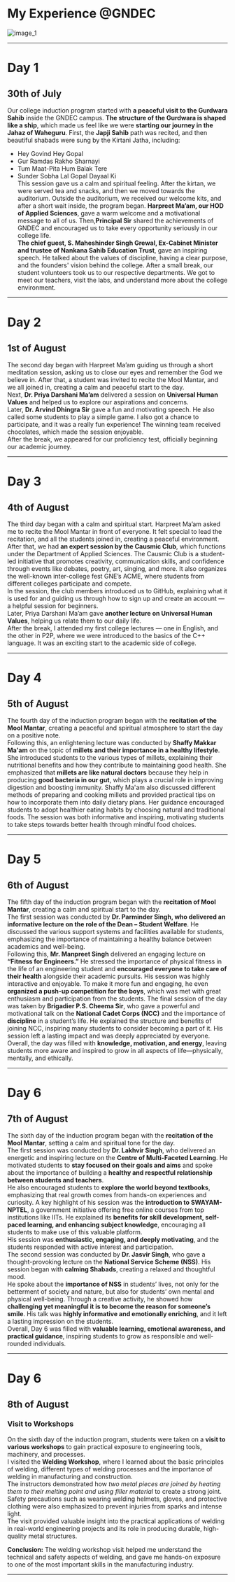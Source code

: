 # My Experience @GNDEC
![image_1](https://raw.githubusercontent.com/kaurjasmeet02/Induction-Program/1b8a4a2b606fc5d5dbb7abadd58621ad6eda042b/Gndec.jpeg)

_______________________


# Day 1
## 30th of July
Our college induction program started with **a peaceful visit to the Gurdwara Sahib** inside the GNDEC campus. **The structure of the Gurdwara is shaped like a ship**, which made us feel like we were **starting our journey in the Jahaz of Waheguru**. First, the **Japji Sahib** path was recited, and then beautiful shabads were sung by the Kirtani Jatha, including:
- Hey Govind Hey Gopal
- Gur Ramdas Rakho Sharnayi
- Tum Maat-Pita Hum Balak Tere
- Sunder Sobha Lal Gopal Dayaal Ki
  <br> This session gave us a calm and spiritual feeling. After the kirtan, we were served tea and snacks, and then we moved towards the auditorium.
Outside the auditorium, we received our welcome kits, and after a short wait inside, the program began. **Harpreet Ma’am, our HOD of Applied Sciences**, gave a warm welcome and a motivational message to all of us. Then,**Principal Sir** shared the achievements of GNDEC and encouraged us to take every opportunity seriously in our college life.<br>
**The chief guest, S. Maheshinder Singh Grewal, Ex-Cabinet Minister and trustee of Nankana Sahib Education Trust**, gave an inspiring speech. He talked about the values of discipline, having a clear purpose, and the founders' vision behind the college.
After a small break, our student volunteers took us to our respective departments. We got to meet our teachers, visit the labs, and understand more about the college environment.

______________________________


# Day 2 
## 1st of August
The second day began with Harpreet Ma’am guiding us through a short meditation session, asking us to close our eyes and remember the God we believe in. After that, a student was invited to recite the Mool Mantar, and we all joined in, creating a calm and peaceful start to the day.<br>
Next, **Dr. Priya Darshani Ma’am** delivered a session on **Universal Human Values** and helped us to explore our aspirations and concerns.<br>
Later, **Dr. Arvind Dhingra Sir** gave a fun and motivating speech. He also called some students to play a simple game. I also got a chance to participate, and it was a really fun experience! The winning team received chocolates, which made the session enjoyable.<br>
After the break, we appeared for our proficiency test, officially beginning our academic journey.

______________________________


# Day 3
## 4th of August
The third day began with a calm and spiritual start. Harpreet Ma’am asked me to recite the Mool Mantar in front of everyone. It felt special to lead the recitation, and all the students joined in, creating a peaceful environment.<br>
After that, we had **an expert session by the Causmic Club**, which functions under the Department of Applied Sciences. The Causmic Club is a student-led initiative that promotes creativity, communication skills, and confidence through events like debates, poetry, art, singing, and more. It also organizes the well-known inter-college fest GNE’s ACME, where students from different colleges participate and compete.<br>
In the session, the club members introduced us to GitHub, explaining what it is used for and guiding us through how to sign up and create an account — a helpful session for beginners.<br>
Later, Priya Darshani Ma’am gave **another lecture on Universal Human Values**, helping us relate them to our daily life.<br>
After the break, I attended my first college lectures — one in English, and the other in P2P, where we were introduced to the basics of the C++ language. It was an exciting start to the academic side of college.

________________________________


# Day 4 
## 5th of August
The fourth day of the induction program began with the **recitation of the Mool Mantar**, creating a peaceful and spiritual atmosphere to start the day on a positive note.<br>
Following this, an enlightening lecture was conducted by **Shaffy Makkar Ma'am** on the topic of **millets and their importance in a healthy lifestyle**.
She introduced students to the various types of millets, explaining their nutritional benefits and how they contribute to maintaining good health. She emphasized that **millets are like natural doctors** because they help in producing **good bacteria in our gut**, which plays a crucial role in improving digestion and boosting immunity.
Shaffy Ma'am also discussed different methods of preparing and cooking millets and provided practical tips on how to incorporate them into daily dietary plans. Her guidance encouraged students to adopt healthier eating habits by choosing natural and traditional foods.
The session was both informative and inspiring, motivating students to take steps towards better health through mindful food choices.

___________________________________


# Day 5
## 6th of August
The fifth day of the induction program began with the **recitation of Mool Mantar**, creating a calm and spiritual start to the day.<br>
The first session was conducted by **Dr. Parminder Singh, who delivered an informative lecture on the role of the Dean – Student Welfare**. He discussed the various support systems and facilities available for students, emphasizing the importance of maintaining a healthy balance between academics and well-being.<br>
Following this, **Mr. Manpreet Singh** delivered an engaging lecture on **“Fitness for Engineers.”** He stressed the importance of physical fitness in the life of an engineering student and **encouraged everyone to take care of their health** alongside their academic pursuits. His session was highly interactive and enjoyable. To make it more fun and engaging, he even **organized a push-up competition for the boys**, which was met with great enthusiasm and participation from the students.
The final session of the day was taken by **Brigadier P.S. Cheema Sir**, who gave a powerful and motivational talk on the **National Cadet Corps (NCC)** and the importance of **discipline** in a student’s life. He explained the structure and benefits of joining NCC, inspiring many students to consider becoming a part of it. His session left a lasting impact and was deeply appreciated by everyone.<br>
Overall, the day was filled with **knowledge, motivation, and energy**, leaving students more aware and inspired to grow in all aspects of life—physically, mentally, and ethically.

____________________________________________


# Day 6
## 7th of August
The sixth day of the induction program began with the **recitation of the Mool Mantar**, setting a calm and spiritual tone for the day.<br>
The first session was conducted by **Dr. Lakhvir Singh**, who delivered an energetic and inspiring lecture on the **Centre of Multi-Faceted Learning**. He motivated students to **stay focused on their goals and aims** and spoke about the importance of building a **healthy and respectful relationship between students and teachers**.<br>
He also encouraged students to **explore the world beyond textbooks**, emphasizing that real growth comes from hands-on experiences and curiosity. A key highlight of his session was the **introduction to SWAYAM-NPTEL**, a government initiative offering free online courses from top institutions like IITs. He explained its **benefits for skill development, self-paced learning, and enhancing subject knowledge**, encouraging all students to make use of this valuable platform.<br>
His session was **enthusiastic, engaging, and deeply motivating**, and the students responded with active interest and participation.<br>
The second session was conducted by **Dr. Jasvir Singh**, who gave a thought-provoking lecture on the **National Service Scheme (NSS)**. His session began with **calming Shabads**, creating a relaxed and thoughtful mood.<br>
He spoke about the **importance of NSS** in students’ lives, not only for the betterment of society and nature, but also for students’ own mental and physical well-being. Through a creative activity, he showed how **challenging yet meaningful it is to become the reason for someone’s smile**. His talk was **highly informative and emotionally enriching**, and it left a lasting impression on the students.<br>
Overall, Day 6 was filled with **valuable learning, emotional awareness, and practical guidance**, inspiring students to grow as responsible and well-rounded individuals.

___________________________________

# Day 6
## 8th of August

### Visit to Workshops
On the sixth day of the induction program, students were taken on a **visit to various workshops** to gain practical exposure to engineering tools, machinery, and processes.<br>
I visited the **Welding Workshop**, where I learned about the basic principles of welding, different types of welding processes and the importance of welding in manufacturing and construction.<br>
The instructors demonstrated how *two metal pieces are joined by heating them to their melting point and using filler material* to create a strong joint. Safety precautions such as wearing welding helmets, gloves, and protective clothing were also emphasized to prevent injuries from sparks and intense light.<br>
The visit provided valuable insight into the practical applications of welding in real-world engineering projects and its role in producing durable, high-quality metal structures.

**Conclusion:**
The welding workshop visit helped me understand the technical and safety aspects of welding, and gave me hands-on exposure to one of the most important skills in the manufacturing industry.

____________________________________________________
